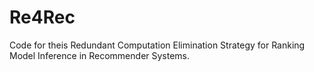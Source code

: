 # Re4Rec
Code for theis Redundant Computation Elimination Strategy for Ranking Model Inference in Recommender Systems.

